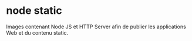 # node static

Images contenant Node JS et HTTP Server afin de publier les applications Web 
et du contenu static.

